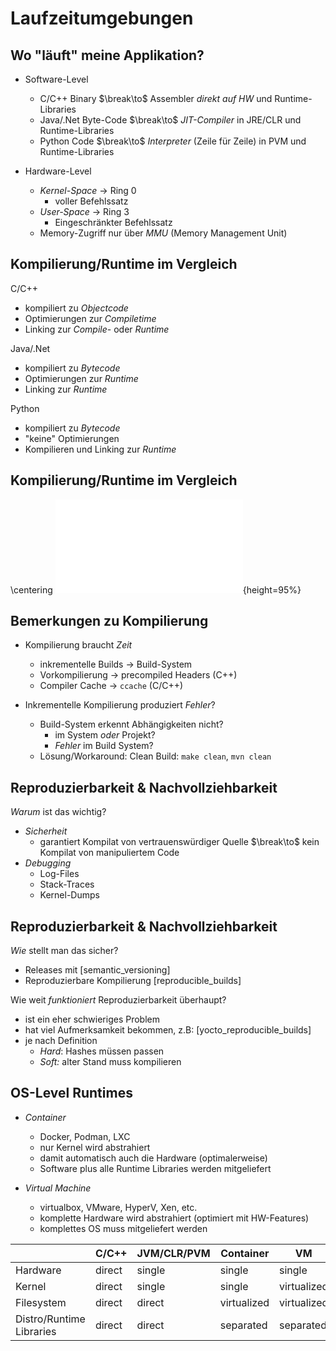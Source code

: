Laufzeitumgebungen
==================


Wo "läuft" meine Applikation?
-----------------------------

* Software-Level
  * C/C++ Binary
    $\break\to$ Assembler *direkt auf HW* und Runtime-Libraries
  * Java/.Net Byte-Code
    $\break\to$ *JIT-Compiler* in JRE/CLR und Runtime-Libraries
  * Python Code
    $\break\to$ *Interpreter* (Zeile für Zeile) in PVM und Runtime-Libraries

* Hardware-Level
  * *Kernel-Space* $\to$ Ring 0
    * voller Befehlssatz
  * *User-Space* $\to$ Ring 3
    * Eingeschränkter Befehlssatz
  * Memory-Zugriff nur über *MMU* (Memory Management Unit)


Kompilierung/Runtime im Vergleich
---------------------------------

C/C++

* kompiliert zu *Objectcode*
* Optimierungen zur *Compiletime*
* Linking zur *Compile*- oder *Runtime*

Java/.Net

* kompiliert zu *Bytecode*
* Optimierungen zur *Runtime*
* Linking zur *Runtime*

Python

* kompiliert zu *Bytecode*
* "keine" Optimierungen
* Kompilieren und Linking zur *Runtime*


Kompilierung/Runtime im Vergleich
---------------------------------

\centering
![compilation](images/compilation.pdf){height=95%}


Bemerkungen zu Kompilierung
---------------------------

* Kompilierung braucht *Zeit*
  * inkrementelle Builds $\to$ Build-System
  * Vorkompilierung $\to$ precompiled Headers (C++)
  * Compiler Cache $\to$ `ccache` (C/C++)

* Inkrementelle Kompilierung produziert *Fehler*?
  * Build-System erkennt Abhängigkeiten nicht?
    * im System *oder* Projekt?
    * *Fehler* im Build System?
  * Lösung/Workaround: Clean Build: `make clean`, `mvn clean`


Reproduzierbarkeit & Nachvollziehbarkeit
----------------------------------------

*Warum* ist das wichtig?

* *Sicherheit*
  * garantiert Kompilat von vertrauenswürdiger Quelle
    $\break\to$ kein Kompilat von manipuliertem Code
* *Debugging*
  * Log-Files
  * Stack-Traces
  * Kernel-Dumps


Reproduzierbarkeit & Nachvollziehbarkeit
----------------------------------------

*Wie* stellt man das sicher?

* Releases mit [semantic_versioning]
* Reproduzierbare Kompilierung [reproducible_builds]

Wie weit *funktioniert* Reproduzierbarkeit überhaupt?

* ist ein eher schwieriges Problem
* hat viel Aufmerksamkeit bekommen, z.B: [yocto_reproducible_builds]
* je nach Definition
  * *Hard*: Hashes müssen passen
  * *Soft:* alter Stand muss kompilieren


OS-Level Runtimes
-----------------

* *Container*
  * Docker, Podman, LXC
  * nur Kernel wird abstrahiert
  * damit automatisch auch die Hardware (optimalerweise)
  * Software plus alle Runtime Libraries werden mitgeliefert

* *Virtual Machine*
  * virtualbox, VMware, HyperV, Xen, etc.
  * komplette Hardware wird abstrahiert (optimiert mit HW-Features)
  * komplettes OS muss mitgeliefert werden

|                          | C/C++  | JVM/CLR/PVM | Container   | VM          |
|--------------------------|--------|-------------|-------------|-------------|
| Hardware                 | direct | single      | single      | single      |
| Kernel                   | direct | single      | single      | virtualized |
| Filesystem               | direct | direct      | virtualized | virtualized |
| Distro/Runtime Libraries | direct | direct      | separated   | separated   |
